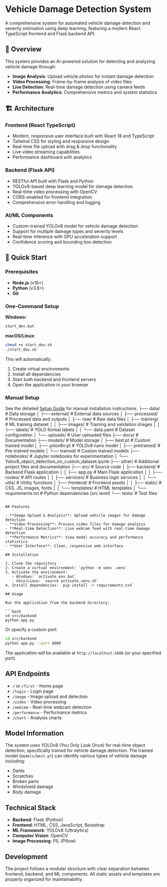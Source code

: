 # Vehicle Damage Detection System

A comprehensive system for automated vehicle damage detection and severity estimation using deep learning, featuring a modern React TypeScript frontend and Flask backend API.

## 🚗 Overview

This system provides an AI-powered solution for detecting and analyzing vehicle damage through:
- **Image Analysis**: Upload vehicle photos for instant damage detection
- **Video Processing**: Frame-by-frame analysis of video files
- **Live Detection**: Real-time damage detection using camera feeds
- **Performance Analytics**: Comprehensive metrics and system statistics

## 🏗️ Architecture

### Frontend (React TypeScript)
- Modern, responsive user interface built with React 18 and TypeScript
- Tailwind CSS for styling and responsive design
- Real-time file upload with drag & drop functionality
- Live video streaming capabilities
- Performance dashboard with analytics

### Backend (Flask API)
- RESTful API built with Flask and Python
- YOLOv8-based deep learning model for damage detection
- Real-time video processing with OpenCV
- CORS-enabled for frontend integration
- Comprehensive error handling and logging

### AI/ML Components
- Custom-trained YOLOv8 model for vehicle damage detection
- Support for multiple damage types and severity levels
- Real-time inference with GPU acceleration support
- Confidence scoring and bounding box detection

## 🚀 Quick Start

### Prerequisites
- **Node.js** (v16+)
- **Python** (v3.8+)
- **Git**

### One-Command Setup

**Windows:**
```bash
start_dev.bat
```

**macOS/Linux:**
```bash
chmod +x start_dev.sh
./start_dev.sh
```

This will automatically:
1. Create virtual environments
2. Install all dependencies
3. Start both backend and frontend servers
4. Open the application in your browser

### Manual Setup

See the detailed [Setup Guide](SETUP_GUIDE.md) for manual installation instructions.
├── data/                      # Data storage
│   ├── external/             # External data sources
│   ├── processed/            # Processed data and outputs
│   ├── raw/                  # Raw data files
│   ├── training/             # ML training dataset
│   │   ├── images/           # Training and validation images
│   │   ├── labels/           # YOLO format labels
│   │   └── data.yaml         # Dataset configuration
│   └── uploads/              # User uploaded files
├── docs/                      # Documentation
├── models/                    # Model storage
│   ├── best.pt               # Custom trained model
│   ├── yolov8n.pt            # YOLOv8 nano model
│   ├── pretrained/           # Pre-trained models
│   └── trained/              # Custom trained models
├── notebooks/                 # Jupyter notebooks for experimentation
│   └── Yolov8_object_detection_on_custom_dataset.ipynb
├── other/                     # Additional project files and documentation
├── src/                       # Source code
│   ├── backend/              # Backend Flask application
│   │   ├── app.py            # Main Flask application
│   │   ├── routes/           # API routes
│   │   ├── services/         # Business logic services
│   │   └── utils/            # Utility functions
│   ├── frontend/             # Frontend assets
│   │   ├── static/           # CSS, JS, images, fonts
│   │   └── templates/        # HTML templates
│   └── requirements.txt      # Python dependencies (src level)
└── tests/                     # Test files
```

## Features

- **Image Upload & Analysis**: Upload vehicle images for damage detection
- **Video Processing**: Process video files for damage analysis
- **Real-time Detection**: Live webcam feed with real-time damage detection
- **Performance Metrics**: View model accuracy and performance statistics
- **User Interface**: Clean, responsive web interface

## Installation

1. Clone the repository
2. Create a virtual environment: `python -m venv .venv`
3. Activate the environment:
   - Windows: `activate_env.bat`
   - Unix/Linux: `source activate_venv.sh`
4. Install dependencies: `pip install -r requirements.txt`

## Usage

Run the application from the backend directory:

```bash
cd src/backend
python app.py
```

Or specify a custom port:

```bash
cd src/backend
python app.py --port 8000
```

The application will be available at `http://localhost:5000` (or your specified port)

## API Endpoints

- `/` or `/first` - Home page
- `/login` - Login page
- `/image` - Image upload and detection
- `/video` - Video processing
- `/webcam` - Real-time webcam detection
- `/performance` - Performance metrics
- `/chart` - Analysis charts

## Model Information

The system uses YOLOv8 (You Only Look Once) for real-time object detection, specifically trained for vehicle damage detection. The trained model (`models/best.pt`) can identify various types of vehicle damage including:

- Dents
- Scratches
- Broken parts
- Windshield damage
- Body damage

## Technical Stack

- **Backend**: Flask (Python)
- **Frontend**: HTML, CSS, JavaScript, Bootstrap
- **ML Framework**: YOLOv8 (Ultralytics)
- **Computer Vision**: OpenCV
- **Image Processing**: PIL (Pillow)

## Development

The project follows a modular structure with clear separation between frontend, backend, and ML components. All static assets and templates are properly organized for maintainability.
